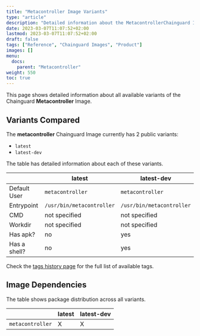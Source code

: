 ```yaml
---
title: "Metacontroller Image Variants"
type: "article"
description: "Detailed information about the MetacontrollerChainguard Image variants"
date: 2023-03-07T11:07:52+02:00
lastmod: 2023-03-07T11:07:52+02:00
draft: false
tags: ["Reference", "Chainguard Images", "Product"]
images: []
menu:
  docs:
    parent: "Metacontroller"
weight: 550
toc: true
---
```


This page shows detailed information about all available variants of the Chainguard **Metacontroller** Image.

## Variants Compared
The **metacontroller** Chainguard Image currently has 2 public variants: 

- `latest`
- `latest-dev`

The table has detailed information about each of these variants.

|              | latest                    | latest-dev                |
|--------------|---------------------------|---------------------------|
| Default User | `metacontroller`          | `metacontroller`          |
| Entrypoint   | `/usr/bin/metacontroller` | `/usr/bin/metacontroller` |
| CMD          | not specified             | not specified             |
| Workdir      | not specified             | not specified             |
| Has apk?     | no                        | yes                       |
| Has a shell? | no                        | yes                       |

Check the [tags history page](/chainguard/chainguard-images/reference/metacontroller/tags_history/) for the full list of available tags.
## Image Dependencies
The table shows package distribution across all variants.

|                  | latest | latest-dev |
|------------------|--------|------------|
| `metacontroller` | X      | X          |
